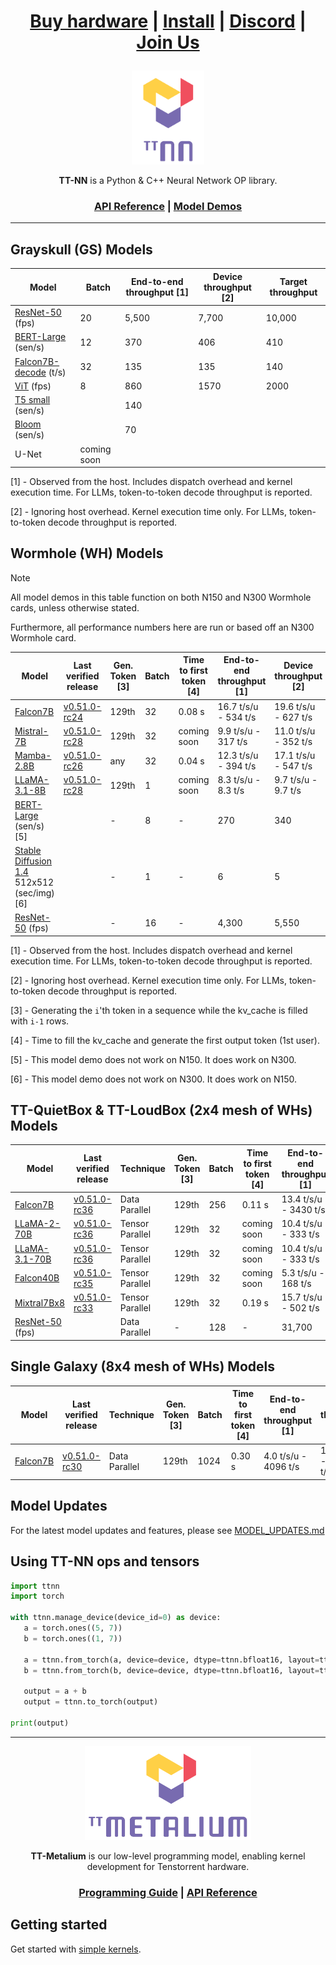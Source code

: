<div align="center">

<h1>

[Buy hardware](https://tenstorrent.com/cards/) | [Install](./INSTALLING.md) | [Discord](https://discord.gg/tvhGzHQwaj) | [Join Us](https://boards.greenhouse.io/tenstorrent/jobs/4155609007)

</h1>

<img src="./docs/source/common/_static/tt_nn_w_logo.png" alt="ttnn logo" height="150"/>

**TT-NN** is a Python & C++ Neural Network OP library.

<h3>

[API Reference](https://docs.tenstorrent.com/ttnn/latest/index.html) | [Model Demos](./models/demos/)

</h3>

</div>

---

## Grayskull (GS) Models

| Model                                                      | Batch               | End-to-end throughput [1]    | Device throughput [2]       | Target throughput                             |
|----------------------------------------------------------  |---------------------|------------------------------|-----------------------------|-------------------------------------|
| [ResNet-50](./models/demos/resnet) (fps)                   | 20                  | 5,500                        | 7,700                       | 10,000                              |
| [BERT-Large](./models/demos/bert) (sen/s)                  | 12                  | 370                          | 406                         | 410                                 |
| [Falcon7B-decode](./models/demos/ttnn_falcon7b) (t/s)      | 32                  | 135                          | 135                         | 140                                 |
| [ViT](./models/demos/grayskull/vit) (fps)                  | 8                   | 860                          | 1570                        | 2000                                |
| [T5 small](.models/demos/grayskull/t5) (sen/s)             |                     | 140                          |                             |                                     |
| [Bloom](.models/demos/grayskull/functional_bloom) (sen/s)  |                     | 70                           |                             |                                     |
| U-Net                                                      | coming soon         |                              |                             |                                     |

[1] - Observed from the host. Includes dispatch overhead and kernel execution time. For LLMs, token-to-token decode throughput is reported.

[2] - Ignoring host overhead. Kernel execution time only. For LLMs, token-to-token decode throughput is reported.

## Wormhole (WH) Models

> [!NOTE]
>
> All model demos in this table function on both N150 and N300 Wormhole cards, unless otherwise stated.
>
> Furthermore, all performance numbers here are run or based off an N300 Wormhole card.

| Model                                                                                  | Last verified release                                                     | Gen. Token [3]     |  Batch               | Time to first token [4] | End-to-end throughput [1]      | Device throughput [2]        | Target throughput        |
|----------------------------------------------------------------------------------------|---------------------------------------------------------------------------|--------------------|----------------------|-------------------------| ---------------------------------|------------------------------|----------------|
| [Falcon7B](./models/demos/wormhole/falcon7b)                                           | [v0.51.0-rc24](https://github.com/tenstorrent/tt-metal/tree/v0.51.0-rc24) | 129th              | 32                   | 0.08 s                  | 16.7 t/s/u - 534 t/s           | 19.6 t/s/u - 627 t/s         | 26             |
| [Mistral-7B](./models/demos/wormhole/mistral7b)                                        | [v0.51.0-rc28](https://github.com/tenstorrent/tt-metal/tree/v0.51.0-rc28) | 129th              | 32                   | coming soon             | 9.9 t/s/u - 317 t/s            | 11.0 t/s/u - 352 t/s         | 25             |
| [Mamba-2.8B](./models/demos/wormhole/mamba)                                            | [v0.51.0-rc26](https://github.com/tenstorrent/tt-metal/tree/v0.51.0-rc26) | any                | 32                   | 0.04 s                  | 12.3 t/s/u - 394 t/s           | 17.1 t/s/u - 547 t/s         | 41             |
| [LLaMA-3.1-8B](./models/demos/wormhole/llama31_8b)                                     | [v0.51.0-rc28](https://github.com/tenstorrent/tt-metal/tree/v0.51.0-rc28) | 129th              | 1                    | coming soon             | 8.3 t/s/u - 8.3 t/s           | 9.7 t/s/u - 9.7 t/s         | 23             |
| [BERT-Large](./models/demos/metal_BERT_large_11/) (sen/s) [5]                          |                                                                           | -                   | 8                    | -                       | 270                            | 340                          | 400            |
| [Stable Diffusion 1.4](./models/demos/wormhole/stable_diffusion) 512x512 (sec/img) [6] |                                                                           | -                   | 1                    | -                       | 6                              | 5                            | 3              |
| [ResNet-50](./models/demos/ttnn_resnet) (fps)                                          |                                                                           | -                   | 16                   | -                       | 4,300                          | 5,550                        | 7,000          |

[1] - Observed from the host. Includes dispatch overhead and kernel execution time. For LLMs, token-to-token decode throughput is reported.

[2] - Ignoring host overhead. Kernel execution time only. For LLMs, token-to-token decode throughput is reported.

[3] - Generating the `i`'th token in a sequence while the kv_cache is filled with `i-1` rows.

[4] - Time to fill the kv_cache and generate the first output token (1st user).

[5] - This model demo does not work on N150. It does work on N300.

[6] - This model demo does not work on N300. It does work on N150.

##  TT-QuietBox & TT-LoudBox (2x4 mesh of WHs) Models

| Model                                              | Last verified release                                                     |   Technique        | Gen. Token [3]      |  Batch                | Time to first token [4] | End-to-end throughput [1]    | Device throughput [2]        | Target throughput          |
|----------------------------------------------------|---------------------------------------------------------------------------|--------------------|---------------------|-----------------------|-------------------------|------------------------------|------------------------------|-----------------|
| [Falcon7B](./models/demos/t3000/falcon7b)          | [v0.51.0-rc36](https://github.com/tenstorrent/tt-metal/tree/v0.51.0-rc36) | Data Parallel      | 129th               |  256                  | 0.11 s                  | 13.4 t/s/u - 3430 t/s         |  19.6 t/s/u - 5018 t/s       |   26 t/s/u      |
| [LLaMA-2-70B](./models/demos/t3000/llama2_70b)     | [v0.51.0-rc36](https://github.com/tenstorrent/tt-metal/tree/v0.51.0-rc36) | Tensor Parallel    | 129th               |  32                   | coming soon             | 10.4 t/s/u - 333 t/s         |  16.6 t/s/u - 531 t/s        |   20 t/s/u      |
| [LLaMA-3.1-70B](./models/demos/t3000/llama3_70b)   | [v0.51.0-rc36](https://github.com/tenstorrent/tt-metal/tree/v0.51.0-rc36) | Tensor Parallel    | 129th               |  32                   | coming soon             | 10.4 t/s/u - 333 t/s         |  15.8 t/s/u - 506 t/s        |   20 t/s/u      |
| [Falcon40B](./models/demos/t3000/falcon40b)        | [v0.51.0-rc35](https://github.com/tenstorrent/tt-metal/tree/v0.51.0-rc35) | Tensor Parallel    | 129th               |  32                   | coming soon             | 5.3 t/s/u - 168 t/s          |  12.2 t/s/u - 390 t/s        |   36 t/s/u      |
| [Mixtral7Bx8](./models/demos/t3000/mixtral8x7b)    | [v0.51.0-rc33](https://github.com/tenstorrent/tt-metal/tree/v0.51.0-rc33) | Tensor Parallel    | 129th               |  32                   | 0.19 s                  | 15.7 t/s/u - 502 t/s         |  21.4 t/s/u - 685 t/s        |   33 t/s/u      |
| [ResNet-50](./models/demos/ttnn_resnet) (fps)      |                                                                           | Data Parallel      | -                   |  128                  | -                       | 31,700                       |  44,400                      |   56,000        |

## Single Galaxy (8x4 mesh of WHs) Models

| Model                                              | Last verified release                                                     |   Technique        | Gen. Token [3]      |  Batch                | Time to first token [4] | End-to-end throughput [1]    | Device throughput [2]        | Target throughput |
|----------------------------------------------------|---------------------------------------------------------------------------|--------------------|---------------------|-----------------------|-------------------------|------------------------------|------------------------------|-------------------|
| [Falcon7B](./models/demos/tg/falcon7b)             | [v0.51.0-rc30](https://github.com/tenstorrent/tt-metal/tree/v0.51.0-rc30) | Data Parallel      | 129th               |  1024                 | 0.30 s                  | 4.0 t/s/u - 4096 t/s         | 17.7 t/s/u - 18125 t/s       |   26 t/s/u        |



## Model Updates
For the latest model updates and features, please see [MODEL_UPDATES.md](models/MODEL_UPDATES.md)


## Using TT-NN ops and tensors

```python
import ttnn
import torch

with ttnn.manage_device(device_id=0) as device:
   a = torch.ones((5, 7))
   b = torch.ones((1, 7))

   a = ttnn.from_torch(a, device=device, dtype=ttnn.bfloat16, layout=ttnn.TILE_LAYOUT)
   b = ttnn.from_torch(b, device=device, dtype=ttnn.bfloat16, layout=ttnn.TILE_LAYOUT)

   output = a + b
   output = ttnn.to_torch(output)

print(output)
```

---

<div align="center">

<img src="./docs/source/common/_static/tt_metalium_w_logo.png" alt="TT-Metalium logo" height="150"/>

**TT-Metalium** is our low-level programming model, enabling kernel development for Tenstorrent hardware.


<h3>

[Programming Guide](./METALIUM_GUIDE.md) | [API Reference](https://docs.tenstorrent.com/tt-metalium/latest/tt_metal/apis/index.html)

</h3>
</div>

## Getting started

Get started with [simple kernels](https://docs.tenstorrent.com/tt-metalium/latest/tt_metal/examples/index.html).
